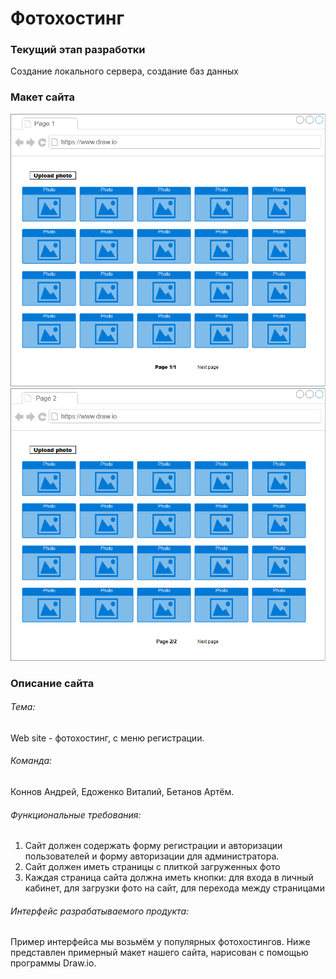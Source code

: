 # Фотохостинг
### Текущий этап разработки
Создание локального сервера, создание баз данных
### Макет сайта
![Первая страница](https://github.com/AAVProject/Project/blob/master/Макет/Page%201.png)
![Вторая страница](https://github.com/AAVProject/Project/blob/master/Макет/Page%202.png)
### Описание сайта
###### Тема: 
Web site - фотохостинг, с меню регистрации.

###### Команда: 
Коннов Андрей, Едоженко Виталий, Бетанов Артём.

###### Функциональные требования: 
1) Сайт должен содержать форму регистрации и авторизации пользователей и форму авторизации для администратора.
2) Сайт должен иметь страницы с плиткой загруженных фото
3) Каждая страница сайта должна иметь кнопки: для входа в личный кабинет, для загрузки фото на сайт, для перехода между страницами

###### Интерфейс разрабатываемого продукта:
Пример интерфейса мы возьмём у популярных фотохостингов. Ниже представлен примерный макет нашего сайта, нарисован с помощью программы Draw.io.

